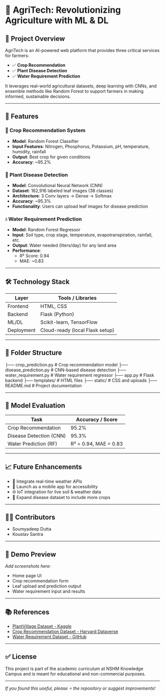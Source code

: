 # 🌾 AgriTech: Revolutionizing Agriculture with ML & DL

## 📌 Project Overview

AgriTech is an AI-powered web platform that provides three critical services for farmers:

- ✅ **Crop Recommendation**  
- ✅ **Plant Disease Detection**  
- ✅ **Water Requirement Prediction**

It leverages real-world agricultural datasets, deep learning with CNNs, and ensemble methods like Random Forest to support farmers in making informed, sustainable decisions.

---

## 🚀 Features

### 🌱 Crop Recommendation System
- **Model**: Random Forest Classifier
- **Input Features**: Nitrogen, Phosphorus, Potassium, pH, temperature, humidity, rainfall
- **Output**: Best crop for given conditions
- **Accuracy**: ~95.2%

### 🌿 Plant Disease Detection
- **Model**: Convolutional Neural Network (CNN)
- **Dataset**: 162,916 labeled leaf images (38 classes)
- **Architecture**: 3 Conv layers → Dense → Softmax
- **Accuracy**: ~95.3%
- **Functionality**: Users can upload leaf images for disease prediction

### 💧 Water Requirement Prediction
- **Model**: Random Forest Regressor
- **Input**: Soil type, crop stage, temperature, evapotranspiration, rainfall, etc.
- **Output**: Water needed (liters/day) for any land area
- **Performance**:  
  - R² Score: 0.94  
  - MAE: ~0.83

---

## 🛠 Technology Stack

| Layer      | Tools / Libraries                |
|------------|----------------------------------|
| Frontend   | HTML, CSS                        |
| Backend    | Flask (Python)                   |
| ML/DL      | Scikit-learn, TensorFlow         |
| Deployment | Cloud-ready (local Flask setup)  |

---

## 📁 Folder Structure
├── crop_prediction.py # Crop recommendation model
├── disease_prediction.py # CNN-based disease detection
├── water_requirement.py # Water requirement regressor
├── app.py # Flask backend
├── templates/ # HTML files
├── static/ # CSS and uploads
├── README.md # Project documentation

---

## 🧪 Model Evaluation

| Task                    | Accuracy / Score     |
|-------------------------|----------------------|
| Crop Recommendation     | 95.2%                |
| Disease Detection (CNN) | 95.3%                |
| Water Prediction (RF)   | R² = 0.94, MAE = 0.83|

---

## 📈 Future Enhancements
- 📡 Integrate real-time weather APIs
- 📱 Launch as a mobile app for accessibility
- 🌐 IoT integration for live soil & weather data
- 🔄 Expand disease dataset to include more crops

---

## 🧑‍💻 Contributors

- Soumyadeep Dutta  
- Koustav Santra  

---

## 📸 Demo Preview

_Add screenshots here:_
- Home page UI
- Crop recommendation form
- Leaf upload and prediction output
- Water requirement input and results

---

## 📚 References

- [PlantVillage Dataset - Kaggle](https://www.kaggle.com/datasets/emmarex/plantdisease)  
- [Crop Recommendation Dataset - Harvard Dataverse](https://dataverse.harvard.edu/dataset.xhtml?persistentId=doi:10.7910/DVN/4GBWFV)  
- [Water Requirement Dataset - GitHub](https://github.com/MrYasssh/Optimal-Water-Usage-Prediction)

---

## ✅ License
This project is part of the academic curriculum at NSHM Knowledge Campus and is meant for educational and non-commercial purposes.

---

_If you found this useful, please ⭐️ the repository or suggest improvements!_

